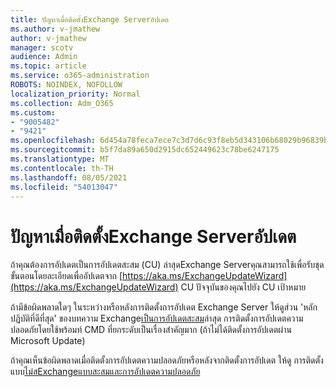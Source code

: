 ```yaml
---
title: ปัญหาเมื่อติดตั้งExchange Serverอัปเดต
ms.author: v-jmathew
author: v-jmathew
manager: scotv
audience: Admin
ms.topic: article
ms.service: o365-administration
ROBOTS: NOINDEX, NOFOLLOW
localization_priority: Normal
ms.collection: Adm_O365
ms.custom:
- "9005482"
- "9421"
ms.openlocfilehash: 6d454a78feca7ece7c3d7d6c93f8eb5d343106b68029b96839b5ff28077d0f25
ms.sourcegitcommit: b5f7da89a650d2915dc652449623c78be6247175
ms.translationtype: MT
ms.contentlocale: th-TH
ms.lasthandoff: 08/05/2021
ms.locfileid: "54013047"
---
```

# <a name="issues-when-installing-exchange-server-updates"></a>ปัญหาเมื่อติดตั้งExchange Serverอัปเดต

ถ้าคุณต้องการอัปเดตเป็นการอัปเดตสะสม (CU) ล่าสุดExchange Serverคุณสามารถใช้เพื่อรับชุดขั้นตอนโดยละเอียดเพื่ออัปเดตจาก [https://aka.ms/ExchangeUpdateWizard](https://aka.ms/ExchangeUpdateWizard) CU ปัจจุบันของคุณไปยัง CU เป้าหมาย

ถ้ามีข้อผิดพลาดใดๆ ในระหว่างหรือหลังการติดตั้งการอัปเดต Exchange Server ให้ดูส่วน 'หลักปฏิบัติที่ดีที่สุด' ของบทความ Exchange[เป็นการอัปเดตสะสม](https://docs.microsoft.com/Exchange/plan-and-deploy/install-cumulative-updates)ล่าสุด การติดตั้งการอัปเดตความปลอดภัยโดยใช้พร้อมท์ CMD ที่ยกระดับเป็นเรื่องสําคัญมาก (ถ้าไม่ได้ติดตั้งการอัปเดตผ่าน Microsoft Update)

ถ้าคุณเห็นข้อผิดพลาดเมื่อติดตั้งการอัปเดตความปลอดภัยหรือหลังจากติดตั้งการอัปเดต ให้ดู การติดตั้งแบบ[ไม่สExchangeแบบสะสมและการอัปเดตความปลอดภัย](https://aka.ms/exupdatefaq)

